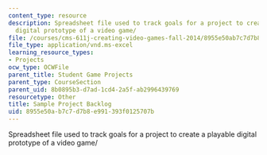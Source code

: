 ```yaml
---
content_type: resource
description: Spreadsheet file used to track goals for a project to create a playable
  digital prototype of a video game/
file: /courses/cms-611j-creating-video-games-fall-2014/8955e50ab7c7d7b8e991393f0125707b_MITCMS_611JF14_SamplBacklg.xls
file_type: application/vnd.ms-excel
learning_resource_types:
- Projects
ocw_type: OCWFile
parent_title: Student Game Projects
parent_type: CourseSection
parent_uid: 8b0895b3-d7ad-1cd4-2a5f-ab2996439769
resourcetype: Other
title: Sample Project Backlog
uid: 8955e50a-b7c7-d7b8-e991-393f0125707b
---
```

Spreadsheet file used to track goals for a project to create a playable digital prototype of a video game/